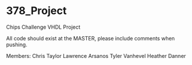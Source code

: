 # 378_Project
Chips Challenge VHDL Project

All code should exist at the MASTER, please include comments when pushing.

Members:
Chris Taylor
Lawrence Arsanos
Tyler Vanhevel
Heather Danner
